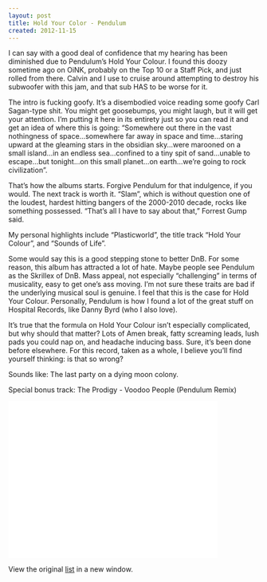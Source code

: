 ```yaml
---
layout: post
title: Hold Your Color - Pendulum
created: 2012-11-15
---
```


I can say with a good deal of confidence that my hearing has been
diminished due to Pendulum’s Hold Your Colour. I found this doozy
sometime ago on OiNK, probably on the Top 10 or a Staff Pick, and just
rolled from there. Calvin and I use to cruise around attempting to
destroy his subwoofer with this jam, and that sub HAS to be worse for
it. 

The intro is fucking goofy. It’s a disembodied voice reading some goofy
Carl Sagan-type shit. You might get goosebumps, you might laugh, but it
will get your attention. I’m putting it here in its entirety just so you
can read it and get an idea of where this is going: “Somewhere out there
in the vast nothingness of space…somewhere far away in space and
time…staring upward at the gleaming stars in the obsidian sky…were
marooned on a small island…in an endless sea…confined to a tiny spit of
sand…unable to escape…but tonight…on this small planet…on earth…we’re
going to rock civilization”.

That’s how the albums starts. Forgive Pendulum for that indulgence, if
you would. The next track is worth it. “Slam”, which is without question
one of the loudest, hardest hitting bangers of the 2000-2010 decade,
rocks like something possessed. “That’s all I have to say about that,”
Forrest Gump said.

My personal highlights include “Plasticworld”, the title track “Hold
Your Colour”, and “Sounds of Life”. 

Some would say this is a good stepping stone to better DnB. For some
reason, this album has attracted a lot of hate. Maybe people see
Pendulum as the Skrillex of DnB. Mass appeal, not especially
“challenging” in terms of musicality, easy to get one’s ass moving. I’m
not sure these traits are bad if the underlying musical soul is genuine.
I feel that this is the case for Hold Your Colour. Personally, Pendulum
is how I found a lot of the great stuff on Hospital Records, like Danny
Byrd (who I also love). 

It’s true that the formula on Hold Your Colour isn’t especially
complicated, but why should that matter? Lots of Amen break, fatty
screaming leads, lush pads you could nap on, and headache inducing bass.
Sure, it’s been done before elsewhere. For this record, taken as a
whole, I believe you’ll find yourself thinking: is that so wrong?

Sounds like: The last party on a dying moon colony.
 

Special bonus track: The Prodigy - Voodoo People (Pendulum Remix)

<iframe width="420" height="315" src="//www.youtube.com/embed/JsCF0eYKe5c" frameborder="0" allowfullscreen></iframe>


View the
original [list](https://docs.google.com/spreadsheet/pub?key=0ArDppihwaWa6dFdaeV9pOXNTeERqbWVFTFp5bWFuNmc&output=html)
in a new window.

